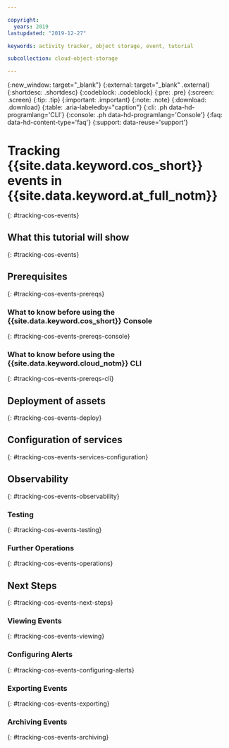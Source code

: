 ```yaml
---

copyright:
  years: 2019
lastupdated: "2019-12-27"

keywords: activity tracker, object storage, event, tutorial

subcollection: cloud-object-storage

---
```

{:new_window: target="_blank"}
{:external: target="_blank" .external}
{:shortdesc: .shortdesc}
{:codeblock: .codeblock}
{:pre: .pre}
{:screen: .screen}
{:tip: .tip}
{:important: .important}
{:note: .note}
{:download: .download} 
{:table: .aria-labeledby="caption"}
{:cli: .ph data-hd-programlang='CLI'}
{:console: .ph data-hd-programlang='Console'}
{:faq: data-hd-content-type='faq'}
{:support: data-reuse='support'}

# Tracking {{site.data.keyword.cos_short}} events in {{site.data.keyword.at_full_notm}}
{: #tracking-cos-events}

## What this tutorial will show
{: #tracking-cos-events}


## Prerequisites
{: #tracking-cos-events-prereqs}


### What to know before using the {{site.data.keyword.cos_short}} Console
{: #tracking-cos-events-prereqs-console}


### What to know before using the {{site.data.keyword.cloud_notm}} CLI
{: #tracking-cos-events-prereqs-cli}


## Deployment of assets
{: #tracking-cos-events-deploy}


## Configuration of services
{: #tracking-cos-events-services-configuration}


## Observability
{: #tracking-cos-events-observability}


### Testing
{: #tracking-cos-events-testing}


### Further Operations
{: #tracking-cos-events-operations}


## Next Steps
{: #tracking-cos-events-next-steps}

### Viewing Events
{: #tracking-cos-events-viewing}


### Configuring Alerts
{: #tracking-cos-events-configuring-alerts}


### Exporting Events
{: #tracking-cos-events-exporting}


### Archiving Events
{: #tracking-cos-events-archiving}